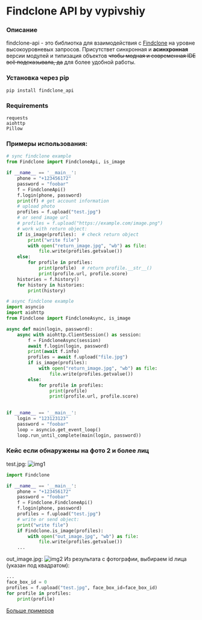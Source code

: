 # Findclone API by vypivshiy
### Описание
findclone-api - это библиотка для взаимодействия с [Findclone](https://findclone.ru) 
на уровне высокоуровневых запросов.
Присутствет синхронная и __асинхронная__ версии модулей и типизация объектов 
~~чтобы модная и современная IDE всё подсказывала, да~~ для более удобной
работы.
### Установка через pip
`pip install findclone_api`
### Requirements
```
requests
aiohttp
Pillow
```
### Примеры использования:

```python
# sync findclone example
from Findclone import FindcloneApi, is_image

if __name__ == '__main__':
    phone = "+123456172"
    password = "foobar"
    f = FindcloneApi()
    f.login(phone, password)
    print(f) # get account information
    # upload photo
    profiles = f.upload("test.jpg")
    # or send image url
    # profiles = f.upload("https://example.com/image.png")
    # work with return object:
    if is_image(profiles):  # check return object
        print("write file")
        with open("return_image.jpg", "wb") as file:
            file.write(profiles.getvalue())
    else:
        for profile in profiles:
            print(profile)  # return profile.__str__()
            print(profile.url, profile.score)
    histories = f.history()
    for history in histories:
        print(history)
```

```python
# async findclone example
import asyncio
import aiohttp
from Findclone import FindcloneAsync, is_image

async def main(login, password):
    async with aiohttp.ClientSession() as session:
        f = FindcloneAsync(session)
        await f.login(login, password)
        print(await f.info)
        profiles = await f.upload("file.jpg")
        if is_image(profiles):
            with open("return_image.jpg", "wb") as file:
                file.write(profiles.getvalue())
        else:
            for profile in profiles:
                print(profile)
                print(profile.url, profile.score)
        

if __name__ == '__main__':
    login = "123123123"
    password = "foobar"
    loop = asyncio.get_event_loop()
    loop.run_until_complete(main(login, password))
```
### Кейс если обнаружены на фото 2 и более лиц
test.jpg:
![img1](https://i.ibb.co/ZN2RM5F/Young-happy-couple-using-two-phones-share-social-media-news-at-home-smiling-husband-and-wife-millenn.jpg)
```python
import Findclone

if __name__ == '__main__':
    phone = "+123456172"
    password = "foobar"
    f = Findclone.FindcloneApi()
    f.login(phone, password)
    profiles = f.upload("test.jpg") 
    # write or send object:
    print("write file")
    if Findclone.is_image(profiles):
        with open("out_image.jpg", "wb") as file:
            file.write(profiles.getvalue())
    ...
```
out_image.jpg:
![img2](https://i.ibb.co/SnrGGnD/test-123.png)
Из результата с фотографии, выбираем id лица (указан под квадратом):
```python
...
face_box_id = 0
profiles = f.upload("test.jpg", face_box_id=face_box_id)
for profile in profiles:
    print(profile)
``` 
[Больше примеров](https://github.com/vypivshiy/findclone_api/tree/main/examples)